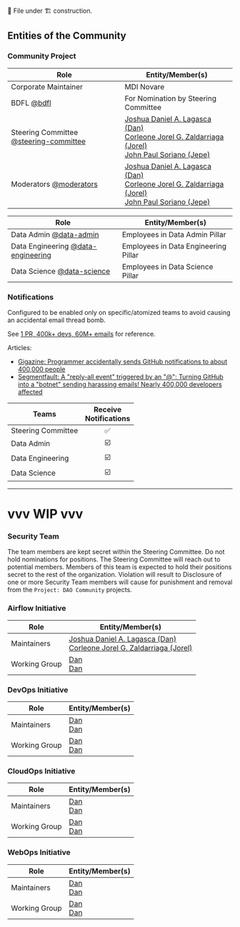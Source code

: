 📄 File under 🏗 construction.

## Entities of the Community
### Community Project

| Role | Entity/Member(s) |
| ----------------------- | -------------------------------------- |
| Corporate Maintainer | MDI Novare |
| BDFL [@bdfl](https://github.com/orgs/DAO-Community/teams/bdfl) | For Nomination by Steering Committee |
| Steering Committee [@steering-committee](https://github.com/orgs/DAO-Community/teams/steering-committee) | [Joshua Daniel A. Lagasca (Dan)](https://github.com/joshua-lagasca)<br>[Corleone Jorel G. Zaldarriaga (Jorel)](https://github.com/cjzaldarriaga)<br>[John Paul Soriano (Jepe)](https://github.com/jpsoriano) |
| Moderators [@moderators](https://github.com/orgs/DAO-Community/teams/moderators) | [Joshua Daniel A. Lagasca (Dan)](https://github.com/joshua-lagasca)<br>[Corleone Jorel G. Zaldarriaga (Jorel)](https://github.com/cjzaldarriaga)<br>[John Paul Soriano (Jepe)](https://github.com/jpsoriano) |

| Role | Entity/Member(s) |
| -- | -- |
| Data Admin [@data-admin](https://github.com/orgs/DAO-Community/teams/data-admin) | Employees in Data Admin Pillar |
| Data Engineering [@data-engineering](https://github.com/orgs/DAO-Community/teams/data-engineering) | Employees in Data Engineering Pillar |
| Data Science [@data-science](https://github.com/orgs/DAO-Community/teams/data-science) | Employees in Data Science Pillar |

### Notifications
Configured to be enabled only on specific/atomized teams to avoid causing an accidental email thread bomb.

See [1 PR, 400k+ devs, 60M+ emails](https://github.com/EpicGames/Signup/pull/24) for reference.

Articles:
* [Gigazine: Programmer accidentally sends GitHub notifications to about 400,000 people](https://gigazine.net/gsc_news/en/20220607-github-user-notification-400k-users/)
* [Segmentfault: A "reply-all event" triggered by an "@": Turning GitHub into a "botnet" sending harassing emails! Nearly 400,000 developers affected](https://segmentfault.com/a/1190000041959460/en)

| Teams | Receive<br>Notifications |
| -- | :--: |
| Steering Committee | ✅ |
| Data Admin | ☑️ |
| Data Engineering | ☑️ |
| Data Science | ☑️ |

---

# vvv WIP vvv

### Security Team
The team members are kept secret within the Steering Committee.
Do not hold nominations for positions.
The Steering Committee will reach out to potential members.
Members of this team is expected to hold their positions secret to the rest of the organization.
Violation will result to 
Disclosure of one or more Security Team members will cause for punishment and removal from the `Project: DAO Community` projects.


### Airflow Initiative

| Role                    | Entity/Member(s)                       |
| ----------------------- | -------------------------------------- |
| Maintainers             | [Joshua Daniel A. Lagasca (Dan)](https://github.com/joshua-lagasca)<br>[Corleone Jorel G. Zaldarriaga (Jorel)](https://github.com/cjzaldarriaga) |
| Working Group           | [Dan](https://github.com/joshua-lagasca)<br>[Dan](https://github.com/joshua-lagasca) |

### DevOps Initiative

| Role                    | Entity/Member(s)                       |
| ----------------------- | -------------------------------------- |
| Maintainers             | [Dan](https://github.com/joshua-lagasca)<br>[Dan](https://github.com/joshua-lagasca) |
| Working Group           | [Dan](https://github.com/joshua-lagasca)<br>[Dan](https://github.com/joshua-lagasca) |

### CloudOps Initiative

| Role                    | Entity/Member(s)                       |
| ----------------------- | -------------------------------------- |
| Maintainers             | [Dan](https://github.com/joshua-lagasca)<br>[Dan](https://github.com/joshua-lagasca) |
| Working Group           | [Dan](https://github.com/joshua-lagasca)<br>[Dan](https://github.com/joshua-lagasca) |

### WebOps Initiative

| Role                    | Entity/Member(s)                       |
| ----------------------- | -------------------------------------- |
| Maintainers             | [Dan](https://github.com/joshua-lagasca)<br>[Dan](https://github.com/joshua-lagasca) |
| Working Group           | [Dan](https://github.com/joshua-lagasca)<br>[Dan](https://github.com/joshua-lagasca) |

